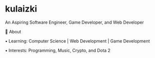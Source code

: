 # kulaizki
 An Aspiring Software Engineer, Game Developer, and Web Developer

💬 About

• Learning: Computer Science | Web Development | Game Development

• Interests: Programming, Music, Crypto, and Dota 2
<!--
**kulaizki/kulaizki** is a ✨ _special_ ✨ repository because its `README.md` (this file) appears on your GitHub profile.

Here are some ideas to get you started:

- 🔭 I’m currently working on ...
- 🌱 I’m currently learning ...
- 👯 I’m looking to collaborate on ...
- 🤔 I’m looking for help with ...
- 💬 Ask me about ...
- 📫 How to reach me: ...
- 😄 Pronouns: ...
- ⚡ Fun fact: ...
-->
